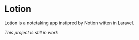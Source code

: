 # Lotion
Lotion is a notetaking app instipred by Notion witten in Laravel.

_This project is still in work_
